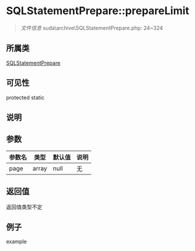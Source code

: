 # SQLStatementPrepare::prepareLimit

> *文件信息* suda\archive\SQLStatementPrepare.php: 24~324
## 所属类 

[SQLStatementPrepare](../SQLStatementPrepare.md)

## 可见性

  protected  static
## 说明



## 参数

 
| 参数名 | 类型 | 默认值 | 说明 |
|--------|-----|-------|-------|
 | page |  array | null | 无 |
## 返回值
返回值类型不定
## 例子

example